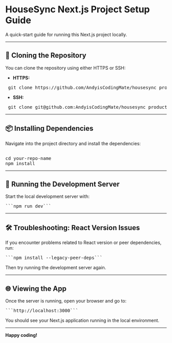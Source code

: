 # HouseSync Next.js Project Setup Guide

A quick-start guide for running this Next.js project locally.

---

## 🚀 Cloning the Repository

You can clone the repository using either HTTPS or SSH:

- **HTTPS:**

<pre> git clone https://github.com/AndyisCodingMate/housesync_product.git </pre>


- **SSH:**

<pre> git clone git@github.com:AndyisCodingMate/housesync_product.git </pre>

---

## 📦 Installing Dependencies

Navigate into the project directory and install the dependencies:

<pre> 
cd your-repo-name 
npm install
</pre>

---

## 🏃 Running the Development Server

Start the local development server with:

<pre>```npm run dev```</pre>

---

## 🛠️ Troubleshooting: React Version Issues

If you encounter problems related to React version or peer dependencies, run:

<pre>```npm install --legacy-peer-deps```</pre>


Then try running the development server again.

---

## 🌐 Viewing the App

Once the server is running, open your browser and go to:

<pre>```http://localhost:3000```</pre>



You should see your Next.js application running in the local environment.

---

**Happy coding!**